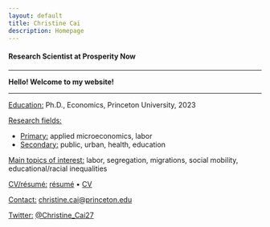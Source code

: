 ```yaml
---
layout: default
title: Christine Cai
description: Homepage
---
```


#### Research Scientist at Prosperity Now

<hr />

<strong>Hello! Welcome to my website!</strong>

<hr />

<u>Education:</u> Ph.D., Economics, Princeton University, 2023

<u>Research fields:</u>
* <u>Primary:</u> applied microeconomics, labor
* <u>Secondary:</u> public, urban, health, education
			
<u>Main topics of interest:</u> labor, segregation, migrations, social mobility, educational/racial inequalities
	
<u>CV/résumé:</u> <a href="/assets/pdf/Christine_Cai_resume.pdf">résumé</a> • <a href="/assets/pdf/Christine_Cai_CV.pdf">CV</a>

<u>Contact:</u> <a href="mailto:christine.cai@princeton.edu">christine.cai@princeton.edu</a>

<u>Twitter:</u> <a href="https://twitter.com/Christine_Cai27">@Christine_Cai27</a>
